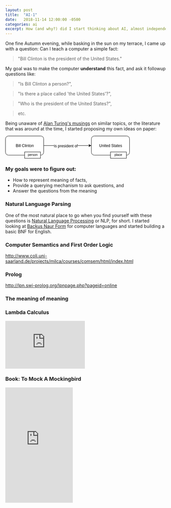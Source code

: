 ```yaml
---
layout: post
title:  "AI-1"
date:   2018-11-14 12:00:00 -0500
categories: ai
excerpt: How (and why?) did I start thinking about AI, almost independently as a young adult?
---
```

One fine Autumn evening, while basking in the sun on my terrace, I came up with a question: Can I teach a computer a simple fact:

> "Bill Clinton is the president of the United States."

My goal was to make the computer **understand** this fact, and ask it followup questions like:

> "Is Bill Clinton a person?",

> "Is there a place called 'the United States'?",

> "Who is the president of the United States?",

> etc.

Being unaware of <a href="https://en.wikipedia.org/wiki/Turing_machine" target="_blank">Alan Turing's musings</a> on similar topics, or the literature that was around at the time, I started proposing my own ideas on paper:

<svg xmlns="http://www.w3.org/2000/svg" xmlns:xlink="http://www.w3.org/1999/xlink" version="1.1" width="391px" height="71px" viewBox="-0.5 -0.5 391 71"><defs/><rect x="0" y="0" width="120" height="60" rx="9" ry="9" fill="#ffffff" stroke="#000000" pointer-events="none"/><g transform="translate(31.5,23.5)"><switch><foreignObject style="overflow:visible;" pointer-events="all" width="56" height="12" requiredFeatures="http://www.w3.org/TR/SVG11/feature#Extensibility"><div xmlns="http://www.w3.org/1999/xhtml" style="display: inline-block; font-size: 12px; font-family: Helvetica; color: rgb(0, 0, 0); line-height: 1.2; vertical-align: top; width: 58px; white-space: nowrap; word-wrap: normal; text-align: center;"><div xmlns="http://www.w3.org/1999/xhtml" style="display:inline-block;text-align:inherit;text-decoration:inherit;">Bill Clinton</div></div></foreignObject><text x="28" y="12" fill="#000000" text-anchor="middle" font-size="12px" font-family="Helvetica">Bill Clinton</text></switch></g><rect x="270" y="0" width="120" height="60" rx="9" ry="9" fill="#ffffff" stroke="#000000" pointer-events="none"/><g transform="translate(293.5,23.5)"><switch><foreignObject style="overflow:visible;" pointer-events="all" width="72" height="12" requiredFeatures="http://www.w3.org/TR/SVG11/feature#Extensibility"><div xmlns="http://www.w3.org/1999/xhtml" style="display: inline-block; font-size: 12px; font-family: Helvetica; color: rgb(0, 0, 0); line-height: 1.2; vertical-align: top; width: 74px; white-space: nowrap; word-wrap: normal; text-align: center;"><div xmlns="http://www.w3.org/1999/xhtml" style="display:inline-block;text-align:inherit;text-decoration:inherit;">United States</div></div></foreignObject><text x="36" y="12" fill="#000000" text-anchor="middle" font-size="12px" font-family="Helvetica">United States</text></switch></g><path d="M 120 30 L 263.63 30" fill="none" stroke="#000000" stroke-miterlimit="10" pointer-events="none"/><path d="M 268.88 30 L 261.88 33.5 L 263.63 30 L 261.88 26.5 Z" fill="#000000" stroke="#000000" stroke-miterlimit="10" pointer-events="none"/><g transform="translate(152.5,24.5)"><switch><foreignObject style="overflow:visible;" pointer-events="all" width="75" height="12" requiredFeatures="http://www.w3.org/TR/SVG11/feature#Extensibility"><div xmlns="http://www.w3.org/1999/xhtml" style="display: inline-block; font-size: 12px; font-family: Helvetica; color: rgb(0, 0, 0); line-height: 1.2; vertical-align: top; white-space: nowrap; text-align: center;"><div xmlns="http://www.w3.org/1999/xhtml" style="display:inline-block;text-align:inherit;text-decoration:inherit;background-color:#ffffff;">is president of</div></div></foreignObject><text x="38" y="12" fill="#000000" text-anchor="middle" font-size="12px" font-family="Helvetica">is president of</text></switch></g><rect x="60" y="50" width="50" height="20" fill="#ffffff" stroke="#000000" pointer-events="none"/><g transform="translate(69.5,53.5)"><switch><foreignObject style="overflow:visible;" pointer-events="all" width="30" height="12" requiredFeatures="http://www.w3.org/TR/SVG11/feature#Extensibility"><div xmlns="http://www.w3.org/1999/xhtml" style="display: inline-block; font-size: 12px; font-family: Helvetica; color: rgb(0, 0, 0); line-height: 1.2; vertical-align: top; width: 32px; white-space: nowrap; word-wrap: normal; text-align: center;"><div xmlns="http://www.w3.org/1999/xhtml" style="display:inline-block;text-align:inherit;text-decoration:inherit;"><font style="font-size: 10px">person</font></div></div></foreignObject><text x="15" y="12" fill="#000000" text-anchor="middle" font-size="12px" font-family="Helvetica">[Not supported by viewer]</text></switch></g><rect x="330" y="50" width="50" height="20" fill="#ffffff" stroke="#000000" pointer-events="none"/><g transform="translate(342.5,53.5)"><switch><foreignObject style="overflow:visible;" pointer-events="all" width="24" height="12" requiredFeatures="http://www.w3.org/TR/SVG11/feature#Extensibility"><div xmlns="http://www.w3.org/1999/xhtml" style="display: inline-block; font-size: 12px; font-family: Helvetica; color: rgb(0, 0, 0); line-height: 1.2; vertical-align: top; width: 24px; white-space: nowrap; word-wrap: normal; text-align: center;"><div xmlns="http://www.w3.org/1999/xhtml" style="display:inline-block;text-align:inherit;text-decoration:inherit;"><font style="font-size: 10px">place</font></div></div></foreignObject><text x="12" y="12" fill="#000000" text-anchor="middle" font-size="12px" font-family="Helvetica">[Not supported by viewer]</text></switch></g></svg>

### My goals were to figure out:
* How to represent meaning of facts,
* Provide a querying mechanism to ask questions, and
* Answer the questions from the meaning

### Natural Language Parsing
One of the most natural place to go when you find yourself with these questions is <a href="https://en.wikipedia.org/wiki/Natural_language_processing" target="_blank">Natural Language Processing</a> or NLP, for short. I started looking at <a href="https://en.wikipedia.org/wiki/Backus%E2%80%93Naur_form" target="_blank">Backus Naur Form</a> for computer languages and started building a basic BNF for English.

### Computer Semantics and First Order Logic
http://www.coli.uni-saarland.de/projects/milca/courses/comsem/html/index.html

### Prolog
http://lpn.swi-prolog.org/lpnpage.php?pageid=online

### The meaning of meaning

### Lambda Calculus
<iframe width="250" src="https://www.youtube.com/embed/3VQ382QG-y4" frameborder="0" allow="accelerometer; autoplay; encrypted-media; gyroscope; picture-in-picture" allowfullscreen></iframe>

### Book: To Mock A Mockingbird
<iframe type="text/html" width="212" height="362" frameborder="0" allowfullscreen style="max-width:100%" src="https://read.amazon.com/kp/card?asin=B00A1P096Y&preview=newtab&linkCode=kpe&ref_=cm_sw_r_kb_dp_Enj7BbY8614PM" ></iframe>
